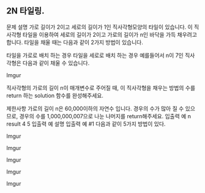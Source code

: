 ## 2N 타일링.
문제 설명
가로 길이가 2이고 세로의 길이가 1인 직사각형모양의 타일이 있습니다. 이 직사각형 타일을 이용하여 세로의 길이가 2이고 가로의 길이가 n인 바닥을 가득 채우려고 합니다. 타일을 채울 때는 다음과 같이 2가지 방법이 있습니다.

타일을 가로로 배치 하는 경우
타일을 세로로 배치 하는 경우
예를들어서 n이 7인 직사각형은 다음과 같이 채울 수 있습니다.

Imgur

직사각형의 가로의 길이 n이 매개변수로 주어질 때, 이 직사각형을 채우는 방법의 수를 return 하는 solution 함수를 완성해주세요.

제한사항
가로의 길이 n은 60,000이하의 자연수 입니다.
경우의 수가 많아 질 수 있으므로, 경우의 수를 1,000,000,007으로 나눈 나머지를 return해주세요.
입출력 예
n	result
4	5
입출력 예 설명
입출력 예 #1
다음과 같이 5가지 방법이 있다.

Imgur

Imgur

Imgur

Imgur

Imgur